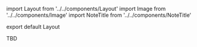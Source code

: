 import Layout from '../../components/Layout'
import Image from '../../components/Image'
import NoteTitle from '../../components/NoteTitle'

export default Layout

<NoteTitle title="Grand Canyon" />

TBD
